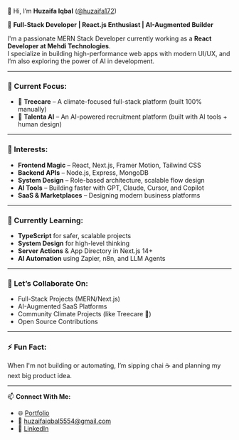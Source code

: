 👋 Hi, I’m **Huzaifa Iqbal** ([@huzaifa172](https://github.com/huzaifa172))

🚀 **Full-Stack Developer | React.js Enthusiast | AI-Augmented Builder**

I'm a passionate MERN Stack Developer currently working as a **React Developer at Mehdi Technologies**.  
I specialize in building high-performance web apps with modern UI/UX, and I’m also exploring the power of AI in development.

---

### 💼 Current Focus:
- 🔧 **Treecare** – A climate-focused full-stack platform (built 100% manually)  
- 🤖 **Talenta AI** – An AI-powered recruitment platform (built with AI tools + human design)

---

### 👀 Interests:
- **Frontend Magic** – React, Next.js, Framer Motion, Tailwind CSS  
- **Backend APIs** – Node.js, Express, MongoDB  
- **System Design** – Role-based architecture, scalable flow design  
- **AI Tools** – Building faster with GPT, Claude, Cursor, and Copilot  
- **SaaS & Marketplaces** – Designing modern business platforms

---

### 🌱 Currently Learning:
- **TypeScript** for safer, scalable projects  
- **System Design** for high-level thinking  
- **Server Actions** & App Directory in Next.js 14+  
- **AI Automation** using Zapier, n8n, and LLM Agents

---

### 🤝 Let’s Collaborate On:
- Full-Stack Projects (MERN/Next.js)  
- AI-Augmented SaaS Platforms  
- Community Climate Projects (like Treecare 🌱)  
- Open Source Contributions

---

### ⚡ Fun Fact:
When I'm not building or automating, I’m sipping chai ☕ and planning my next big product idea.

---

📫 **Connect With Me:**
- 🌐 [Portfolio](https://huzaifa-iqbal.com)
- 📧 huzaifaiqbal5554@gmail.com
- 💼 [LinkedIn](https://www.linkedin.com/in/huzaifa-iqbal-a591a4357/)
